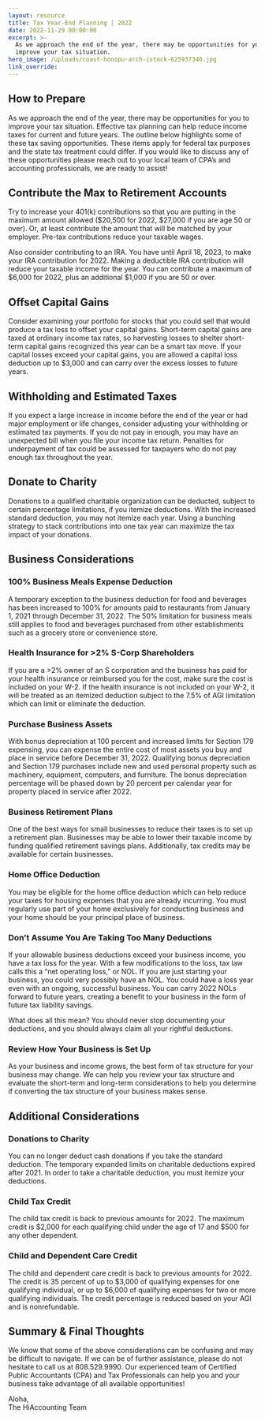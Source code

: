 ```yaml
---
layout: resource
title: Tax Year-End Planning | 2022
date: 2022-11-29 00:00:00
excerpt: >-
  As we approach the end of the year, there may be opportunities for you to
  improve your tax situation.
hero_image: /uploads/coast-honopu-arch-istock-625937340.jpg
link_override:
---
```

## How to Prepare

As we approach the end of the year, there may be opportunities for you to improve your tax situation. Effective tax planning can help reduce income taxes for current and future years. The outline below highlights some of these tax saving opportunities. These items apply for federal tax purposes and the state tax treatment could differ. If you would like to discuss any of these opportunities please reach out to your local team of CPA’s and accounting professionals, we are ready to assist\!

## Contribute the Max to Retirement Accounts

Try to increase your 401(k) contributions so that you are putting in the maximum amount allowed ($20,500 for 2022, $27,000 if you are age 50 or over). Or, at least contribute the amount that will be matched by your employer. Pre-tax contributions reduce your taxable wages.

Also consider contributing to an IRA. You have until April 18, 2023, to make your IRA contribution for 2022. Making a deductible IRA contribution will reduce your taxable income for the year. You can contribute a maximum of $6,000 for 2022, plus an additional $1,000 if you are 50 or over.

## Offset Capital Gains

Consider examining your portfolio for stocks that you could sell that would produce a tax loss to offset your capital gains. Short-term capital gains are taxed at ordinary income tax rates, so harvesting losses to shelter short-term capital gains recognized this year can be a smart tax move. If your capital losses exceed your capital gains, you are allowed a capital loss deduction up to $3,000 and can carry over the excess losses to future years.

## Withholding and Estimated Taxes

If you expect a large increase in income before the end of the year or had major employment or life changes, consider adjusting your withholding or estimated tax payments. If you do not pay in enough, you may have an unexpected bill when you file your income tax return. Penalties for underpayment of tax could be assessed for taxpayers who do not pay enough tax throughout the year.

## Donate to Charity

Donations to a qualified charitable organization can be deducted, subject to certain percentage limitations, if you itemize deductions. With the increased standard deduction, you may not itemize each year. Using a bunching strategy to stack contributions into one tax year can maximize the tax impact of your donations.

## Business Considerations

### 100% Business Meals Expense Deduction

A temporary exception to the business deduction for food and beverages has been increased to 100% for amounts paid to restaurants from January 1, 2021 through December 31, 2022. The 50% limitation for business meals still applies to food and beverages purchased from other establishments such as a grocery store or convenience store.

### Health Insurance for &gt;2% S-Corp Shareholders

If you are a &gt;2% owner of an S corporation and the business has paid for your health insurance or reimbursed you for the cost, make sure the cost is included on your W-2. If the health insurance is not included on your W-2, it will be treated as an itemized deduction subject to the 7.5% of AGI limitation which can limit or eliminate the deduction.

### Purchase Business Assets

With bonus depreciation at 100 percent and increased limits for Section 179 expensing, you can expense the entire cost of most assets you buy and place in service before December 31, 2022. Qualifying bonus depreciation and Section 179 purchases include new and used personal property such as machinery, equipment, computers, and furniture. The bonus depreciation percentage will be phased down by 20 percent per calendar year for property placed in service after 2022.

### Business Retirement Plans

One of the best ways for small businesses to reduce their taxes is to set up a retirement plan. Businesses may be able to lower their taxable income by funding qualified retirement savings plans. Additionally, tax credits may be available for certain businesses.

### Home Office Deduction

You may be eligible for the home office deduction which can help reduce your taxes for housing expenses that you are already incurring. You must regularly use part of your home exclusively for conducting business and your home should be your principal place of business.

### Don’t Assume You Are Taking Too Many Deductions

If your allowable business deductions exceed your business income, you have a tax loss for the year. With a few modifications to the loss, tax law calls this a “net operating loss,” or NOL. If you are just starting your business, you could very possibly have an NOL. You could have a loss year even with an ongoing, successful business. You can carry 2022 NOLs forward to future years, creating a benefit to your business in the form of future tax liability savings.

What does all this mean? You should never stop documenting your deductions, and you should always claim all your rightful deductions.

### Review How Your Business is Set Up

As your business and income grows, the best form of tax structure for your business may change. We can help you review your tax structure and evaluate the short-term and long-term considerations to help you determine if converting the tax structure of your business makes sense.

## Additional Considerations

### Donations to Charity

You can no longer deduct cash donations if you take the standard deduction. The temporary expanded limits on charitable deductions expired after 2021. In order to take a charitable deduction, you must itemize your deductions.

### Child Tax Credit

The child tax credit is back to previous amounts for 2022. The maximum credit is $2,000 for each qualifying child under the age of 17 and $500 for any other dependent.

### Child and Dependent Care Credit

The child and dependent care credit is back to previous amounts for 2022. The credit is 35 percent of up to $3,000 of qualifying expenses for one qualifying individual, or up to $6,000 of qualifying expenses for two or more qualifying individuals. The credit percentage is reduced based on your AGI and is nonrefundable.&nbsp;

## Summary & Final Thoughts

We know that some of the above considerations can be confusing and may be difficult to navigate. If we can be of further assistance, please do not hesitate to call us at 808.529.9990. Our experienced team of Certified Public Accountants (CPA) and Tax Professionals can help you and your business take advantage of all available opportunities\!&nbsp;

Aloha,<br>The HiAccounting Team

&nbsp;

&nbsp;